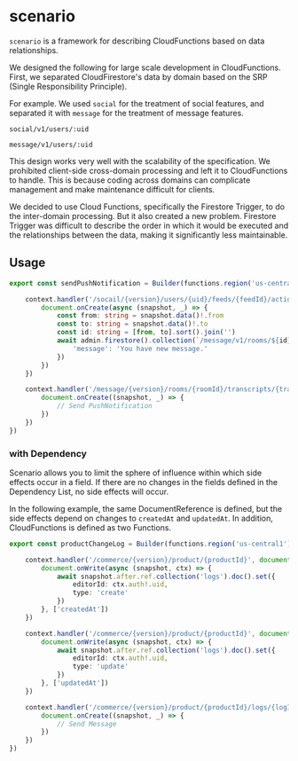# scenario

`scenario` is a framework for describing CloudFunctions based on data relationships.

We designed the following for large scale development in CloudFunctions.
First, we separated CloudFirestore's data by domain based on the SRP (Single Responsibility Principle).

For example.
We used `social` for the treatment of social features, and separated it with `message` for the treatment of message features.

```
social/v1/users/:uid
```

```
message/v1/users/:uid
```

This design works very well with the scalability of the specification. 
We prohibited client-side cross-domain processing and left it to CloudFunctions to handle. This is because coding across domains can complicate management and make maintenance difficult for clients.

We decided to use Cloud Functions, specifically the Firestore Trigger, to do the inter-domain processing. But it also created a new problem. Firestore Trigger was difficult to describe the order in which it would be executed and the relationships between the data, making it significantly less maintainable.

## Usage

```typescript
export const sendPushNotification = Builder(functions.region('us-central1'), context => {

    context.handler('/socail/{version}/users/{uid}/feeds/{feedId}/actions/{actionId}', document => {
        document.onCreate(async (snapshot, _) => {
            const from: string = snapshot.data()!.from
            const to: string = snapshot.data()!.to
            const id: string = [from, to].sort().join('')
            await admin.firestore().collection(`/message/v1/rooms/${id}/transcripts`).doc().set({
                'message': 'You have new message.'
            })
        })
    })

    context.handler('/message/{version}/rooms/{roomId}/transcripts/{transcriptId}', document => {
        document.onCreate((snapshot, _) => {
            // Send PushNotification
        })
    })
})
```

### with Dependency

Scenario allows you to limit the sphere of influence within which side effects occur in a field. If there are no changes in the fields defined in the Dependency List, no side effects will occur.

In the following example, the same DocumentReference is defined, but the side effects depend on changes to `createdAt` and `updatedAt`. In addition, CloudFunctions is defined as two Functions.

```typescript
export const productChangeLog = Builder(functions.region('us-central1'), context => {

    context.handler('/commerce/{version}/product/{productId}', document => {
        document.onWrite(async (snapshot, ctx) => {
            await snapshot.after.ref.collection('logs').doc().set({
                editorId: ctx.auth!.uid,
                type: 'create'
            })
        }, ['createdAt'])
    })

    context.handler('/commerce/{version}/product/{productId}', document => {
        document.onWrite(async (snapshot, ctx) => {
            await snapshot.after.ref.collection('logs').doc().set({
                editorId: ctx.auth!.uid,
                type: 'update'                
            })
        }, ['updatedAt'])
    })

    context.handler('/commerce/{version}/product/{productId}/logs/{logId}', document => {
        document.onCreate((snapshot, _) => {
            // Send Message
        })
    })
})
```

